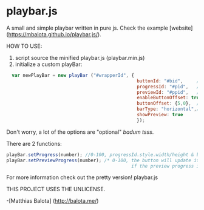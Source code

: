 # playbar.js
A small and simple playbar written in pure js. Check the example [website] (https://mbalota.github.io/playbar.js/).

HOW TO USE:

1. script source the minified playbar.js (playbar.min.js)
2. initialize a custom playBar:
```js
  var newPlayBar = new playBar ("#wrapperId", {
                                                buttonId: "#bid",     //default: "#playBarButton"
                                                progressId: "#pid",   //default: "#playBarProgress"
                                                previewId: "#ppid",   //default: "#playBarProgressPreview"
                                                enableButtonOffset: true, //to enable out of range button offset, inkl. custom offset
                                                buttonOffset: {5,0},  //x,y IN PX
                                                barType: "horizontal",//can be "vertical"
                                                showPreview: true
                                                });
```
Don't worry, a lot of the options are "optional" *badum tsss*.

There are 2 functions:
```js
playBar.setProgress(number); //0-100, progressId.style.width/height & buttonId.style.left/bottom will be set to px
playBar.setPreviewProgress(number); /* 0-100, the button will update its position,
                                              if the preview progress isn't smaller than the normal progress nor 0 */
```

For more information check out the pretty version! playbar.js

THIS PROJECT USES THE UNLICENSE.

-[Matthias Balota] (http://balota.me/)
